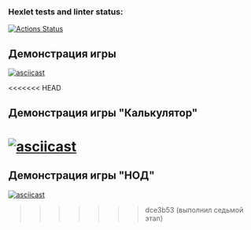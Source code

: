 ### Hexlet tests and linter status:
[![Actions Status](https://github.com/RatiborM/python-project-49/actions/workflows/hexlet-check.yml/badge.svg)](https://github.com/RatiborM/python-project-49/actions)
## Демонстрация игры

[![asciicast](https://asciinema.org/a/jJ81w55kL9itg2TON9OhD7xot.svg)](https://asciinema.org/a/jJ81w55kL9itg2TON9OhD7xot)

<<<<<<< HEAD
## Демонстрация игры "Калькулятор"

[![asciicast](  https://asciinema.org/a/7aJWKio4nQaP4KYR2eYwN9Vwc.svg)](  https://asciinema.org/a/7aJWKio4nQaP4KYR2eYwN9Vwc)
=======
## Демонстрация игры "НОД"

[![asciicast](https://asciinema.org/a/a/SH9nPQyPb8xxxOsMLqJGACLY7.svg)](https://asciinema.org/a/a/SH9nPQyPb8xxxOsMLqJGACLY7)
>>>>>>> dce3b53 (выполнил седьмой этап)
